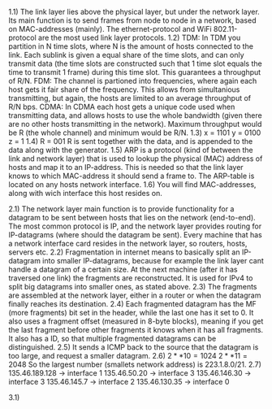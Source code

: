 1.1)
The link layer lies above the physical layer, but under the network layer. Its main function is to send frames from node to node in a network, based on MAC-addresses (mainly). The ethernet-protocol and WiFi 802.11-protocol are the most used link layer protocols. 
1.2)
TDM: In TDM you partition in N time slots, where N is the amount of hosts connected to the link. Each sublink is given a equal share of the time slots, and can only transmit data (the time slots are constructed such that 1 time slot equals the time to transmit 1 frame) during this time slot. This guarantees a throughput of R/N.
FDM: The channel is partioned into frequencies, where again each host gets it fair share of the frequency. This allows from simultanious transmitting, but again, the hosts are limited to an average throughput of R/N bps.
CDMA: In CDMA each host gets a unique code used when transmitting data, and allows hosts to use the whole bandwidth (given there are no other hosts transmitting in the network). Maximum throughput would be R (the whole channel) and minimum would be R/N.
1.3)
x = 1101
y = 0100
z = 1
1.4)
R = 001
R is sent together with the data, and is appended to the data along with the generator. 
1.5)
ARP is a protocol (kind of between the link and network layer) that is used to lookup the physical (MAC) address of hosts and map it to an IP-address. This is needed so that the link layer knows to which MAC-address it should send a frame to. The ARP-table is located on any hosts network interface.
1.6)
You will find MAC-addresses, along with wich interface this host resides on.

2.1)
The network layer main function is to provide functionality for a datagram to be sent between hosts that lies on the network (end-to-end). The most common protocol is IP, and the network layer provides routing for IP-datagrams (where should the datagram be sent). Every machine that has a network interface card resides in the network layer, so routers, hosts, servers etc. 
2.2)
Fragmentation in internet means to basically split an IP-datagram into smaller IP-datagrams, because for example the link layer cant handle a datagram of a certain size. At the next machine (after it has traversed one link) the fragments are reconstructed. It is used for IPv4 to split big datagrams into smaller ones, as stated above.
2.3) The fragments are assembled at the network layer, either in a router or when the datagram finally reaches its destination.
2.4) Each fragmented datagram has the MF (more fragments) bit set in the header, while the last one has it set to 0. It also uses a fragment offset (measured in 8-byte blocks), meaning if you get the last fragment before other fragments it knows when it has all fragments. It also has a ID, so that multiple fragmented datagrams can be distinguished.
2.5)
It sends a ICMP back to the source that the datagram is too large, and request a smaller datagram.
2.6)
$2**10 = 1024$
$2**11 = 2048$
So the largest number (smallets network address) is 223.1.8.0/21.
2.7)
135.46.189.128 -> interface 1
135.46.50.20 -> interface 3
135.46.146.30 -> interface 3
135.46.145.7 -> interface 2
135.46.130.35 -> interface 0

3.1)
